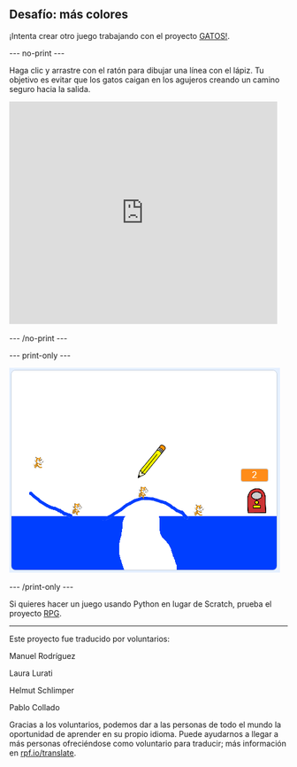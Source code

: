 ## Desafío: más colores

¡Intenta crear otro juego trabajando con el proyecto [GATOS!](https://projects.raspberrypi.org/es-ES/projects/cats?utm_source=pathway&utm_medium=whatnext&utm_campaign=projects).

--- no-print ---

Haga clic y arrastre con el ratón para dibujar una línea con el lápiz. Tu objetivo es evitar que los gatos caigan en los agujeros creando un camino seguro hacia la salida.

<div class="scratch-preview">
  <iframe allowtransparency="true" width="485" height="402" src="https://scratch.mit.edu/projects/embed/253667883/?autostart=false" frameborder="0" scrolling="no"></iframe>
</div>

--- /no-print ---

--- print-only ---

![Gatos terminados](images/cats-finished.png)

--- /print-only ---

Si quieres hacer un juego usando Python en lugar de Scratch, prueba el proyecto [RPG](https://projects.raspberrypi.org/es-ES/projects/rpg?utm_source=pathway&utm_medium=whatnext&utm_campaign=projects).


***
Este proyecto fue traducido por voluntarios:

Manuel Rodríguez

Laura Lurati

Helmut Schlimper

Pablo Collado

Gracias a los voluntarios, podemos dar a las personas de todo el mundo la oportunidad de aprender en su propio idioma. Puede ayudarnos a llegar a más personas ofreciéndose como voluntario para traducir; más información en [rpf.io/translate](https://rpf.io/translate).